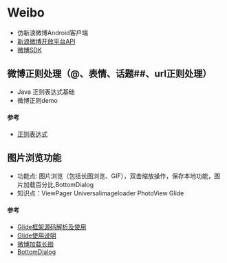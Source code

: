 
# Weibo
- 仿新浪微博Android客户端
- [新浪微博开放平台API](http://open.weibo.com/wiki/%E5%BE%AE%E5%8D%9AAPI)
- [微博SDK](https://github.com/8tory/weibo-android-sdk)
## 微博正则处理（@、表情、话题##、url正则处理）
-  Java 正则表达式基础
-  微博正则demo
#### 参考
- [正则表达式](https://mp.weixin.qq.com/s?__biz=MzIxOTI1NTk5Nw==&mid=2650047537&idx=1&sn=59b3d01944fcc6dc5c98c695f36f8bed&scene=19#wechat_redirect)

## 图片浏览功能
- 功能点: 图片浏览（包括长图浏览、GIF），双击缩放操作，保存本地功能，图片加载百分比,BottomDialog
- 知识点：ViewPager Universalimageloader  PhotoView Glide
#### 参考
- [Glide框架源码解析及使用](http://blog.csdn.net/guolin_blog/article/details/53759439)
- [Glide使用说明](http://blog.csdn.net/xiehuimx/article/details/52349317)
- [微博加载长图](https://juejin.im/entry/5811bb1f67f3560057d7ac01)
- [BottomDialog](https://github.com/shaohui10086/BottomDialog/blob/master/README_ZH.md)


